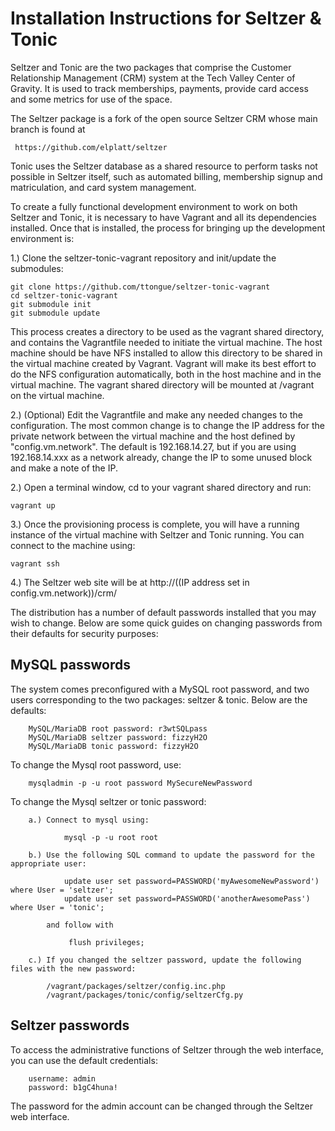 # Installation Instructions for Seltzer &amp; Tonic

Seltzer and Tonic are the two packages that comprise the Customer Relationship Management (CRM) system 
at the Tech Valley Center of Gravity. It is used to track memberships, payments, provide card access and
some metrics for use of the space. 

The Seltzer package is a fork of the open source Seltzer CRM whose main branch is found at 

     https://github.com/elplatt/seltzer

Tonic uses the Seltzer database as a shared resource to perform tasks not possible in Seltzer itself, such as automated billing, membership signup and matriculation, and card system management. 

To create a fully functional development environment to work on both Seltzer and Tonic, it is necessary to have Vagrant and all its dependencies installed. Once that is installed, the process for bringing up the development environment is:


1.) Clone the seltzer-tonic-vagrant repository and init/update the submodules:

	git clone https://github.com/ttongue/seltzer-tonic-vagrant
	cd seltzer-tonic-vagrant
	git submodule init
	git submodule update

This process creates a directory to be used as the vagrant shared directory, and contains the Vagrantfile needed to initiate the virtual machine. The host machine should be have NFS installed to allow this directory to be shared in the virtual machine created by Vagrant. Vagrant will make its best effort to do the NFS configuration automatically, both in the host machine and in the virtual machine. The vagrant shared directory will be mounted at /vagrant on the virtual machine.

2.) (Optional) Edit the Vagrantfile and make any needed changes to the configuration. The most common change is to change the IP address for the private network between the virtual machine and the host defined by "config.vm.network". The default is 192.168.14.27, but if you are using 192.168.14.xxx as a 
network already, change the IP to some unused block and make a note of the IP.

2.) Open a terminal window, cd to your vagrant shared directory and run:

 	vagrant up

3.) Once the provisioning process is complete, you will have a running instance of the virtual machine with Seltzer and Tonic running. You can connect to the machine using:

    vagrant ssh

4.) The Seltzer web site will be at http://((IP address set in config.vm.network))/crm/



The distribution has a number of default passwords installed that you may wish to change. Below are some quick guides on changing passwords from their defaults for security purposes:


MySQL passwords
---------------

The system comes preconfigured with a MySQL root password, and two users corresponding to the two packages: seltzer &amp; tonic. Below are the defaults:


		MySQL/MariaDB root password: r3wtSQLpass
		MySQL/MariaDB seltzer password: fizzyH2O
		MySQL/MariaDB tonic password: fizzyH2O

To change the Mysql root password, use:
		 
		mysqladmin -p -u root password MySecureNewPassword

To change the Mysql seltzer or tonic password:

		a.) Connect to mysql using:

				mysql -p -u root root

		b.) Use the following SQL command to update the password for the appropriate user:

				update user set password=PASSWORD('myAwesomeNewPassword') where User = 'seltzer';
				update user set password=PASSWORD('anotherAwesomePass') where User = 'tonic';

			and follow with

				 flush privileges;

		c.) If you changed the seltzer password, update the following files with the new password:

			/vagrant/packages/seltzer/config.inc.php 
			/vagrant/packages/tonic/config/seltzerCfg.py


Seltzer passwords
-----------------

To access the administrative functions of Seltzer through the web interface, you can use the default credentials:

		username: admin
		password: b1gC4huna!

The password for the admin account can be changed through the Seltzer web interface.




